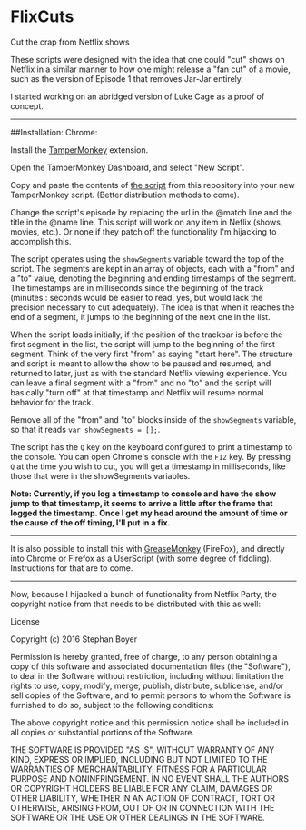 # FlixCuts
Cut the crap from Netflix shows

These scripts were designed with the idea that one could "cut" shows on Netflix in a similar manner to how one might release a "fan cut" of a movie, such as the version of Episode 1 that removes Jar-Jar entirely. 

I started working on an abridged version of Luke Cage as a proof of concept.

---
##Installation:
Chrome: 

Install the [TamperMonkey](https://chrome.google.com/webstore/detail/tampermonkey/dhdgffkkebhmkfjojejmpbldmpobfkfo?hl=en) extension.

Open the TamperMonkey Dashboard, and select "New Script".

Copy and paste the contents of [the script](https://github.com/EricWehrly/FlixCuts/blob/master/LukeCage-S01E01.user.js) from this repository into your new TamperMonkey script. (Better distribution methods to come).

Change the script's episode by replacing the url in the @match line and the title in the @name line. This script will work on any item in Neflix (shows, movies, etc.). Or none if they patch off the functionality I'm hijacking to accomplish this.

The script operates using the `showSegments` variable toward the top of the script. The segments are kept in an array of objects, each with a "from" and a "to" value, denoting the beginning and ending timestamps of the segment. The timestamps are in milliseconds since the beginning of the track (minutes : seconds would be easier to read, yes, but would lack the precision necessary to cut adequately). The idea is that when it reaches the end of a segment, it jumps to the beginning of the next one in the list.

When the script loads initially, if the position of the trackbar is before the first segment in the list, the script will jump to the beginning of the first segment. Think of the very first "from" as saying "start here". The structure and script is meant to allow the show to be paused and resumed, and returned to later, just as with the standard Netflix viewing experience. You can leave a final segment with a "from" and no "to" and the script will basically "turn off" at that timestamp and Netflix will resume normal behavior for the track.

Remove all of the "from" and "to" blocks inside of the `showSegments` variable, so that it reads `var showSegments = [];`.

The script has the `Q` key on the keyboard configured to print a timestamp to the console. You can open Chrome's console with the `F12` key. By pressing `Q` at the time you wish to cut, you will get a timestamp in milliseconds, like those that were in the showSegments variables.

**Note: Currently, if you log a timestamp to console and have the show jump to that timestamp, it seems to arrive a little after the frame that logged the timestamp. Once I get my head around the amount of time or the cause of the off timing, I'll put in a fix.**

---

It is also possible to install this with [GreaseMonkey](https://addons.mozilla.org/en-US/firefox/addon/greasemonkey/) (FireFox), and directly into Chrome or Firefox as a UserScript (with some degree of fiddling). Instructions for that are to come.

---

Now, because I hijacked a bunch of functionality from Netflix Party, the copyright notice from that needs to be distributed with this as well:


License

Copyright (c) 2016 Stephan Boyer

Permission is hereby granted, free of charge, to any person obtaining a copy of this software and associated documentation files (the "Software"), to deal in the Software without restriction, including without limitation the rights to use, copy, modify, merge, publish, distribute, sublicense, and/or sell copies of the Software, and to permit persons to whom the Software is furnished to do so, subject to the following conditions:

The above copyright notice and this permission notice shall be included in all copies or substantial portions of the Software.

THE SOFTWARE IS PROVIDED "AS IS", WITHOUT WARRANTY OF ANY KIND, EXPRESS OR IMPLIED, INCLUDING BUT NOT LIMITED TO THE WARRANTIES OF MERCHANTABILITY, FITNESS FOR A PARTICULAR PURPOSE AND NONINFRINGEMENT. IN NO EVENT SHALL THE AUTHORS OR COPYRIGHT HOLDERS BE LIABLE FOR ANY CLAIM, DAMAGES OR OTHER LIABILITY, WHETHER IN AN ACTION OF CONTRACT, TORT OR OTHERWISE, ARISING FROM, OUT OF OR IN CONNECTION WITH THE SOFTWARE OR THE USE OR OTHER DEALINGS IN THE SOFTWARE.
